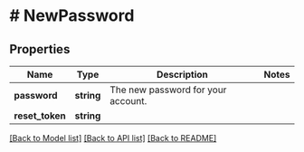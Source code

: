 # # NewPassword

## Properties

Name | Type | Description | Notes
------------ | ------------- | ------------- | -------------
**password** | **string** | The new password for your account. | 
**reset_token** | **string** |  | 

[[Back to Model list]](../../README.md#documentation-for-models) [[Back to API list]](../../README.md#documentation-for-api-endpoints) [[Back to README]](../../README.md)


